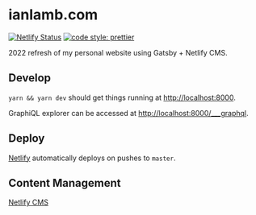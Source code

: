 # ianlamb.com

[![Netlify Status](https://api.netlify.com/api/v1/badges/de956404-7b64-4a3e-8ace-9bdb7ccf980b/deploy-status)](https://app.netlify.com/sites/mystifying-varahamihira-e64720/deploys)
[![code style: prettier](https://img.shields.io/badge/code_style-prettier-ff69b4.svg?style=flat-square)](https://github.com/prettier/prettier)

2022 refresh of my personal website using Gatsby + Netlify CMS.

## Develop

`yarn && yarn dev` should get things running at [http://localhost:8000](http://localhost:8000).

GraphiQL explorer can be accessed at [http://localhost:8000/\_\_\_graphql](http://localhost:8000/___graphql).

## Deploy

[Netlify](https://app.netlify.com/sites/mystifying-varahamihira-e64720/deploys) automatically deploys on pushes to `master`.

## Content Management

[Netlify CMS](https://ianlamb.com/admin)
